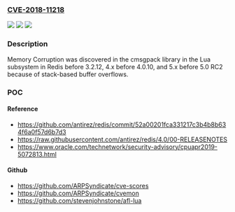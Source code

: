 ### [CVE-2018-11218](https://cve.mitre.org/cgi-bin/cvename.cgi?name=CVE-2018-11218)
![](https://img.shields.io/static/v1?label=Product&message=n%2Fa&color=blue)
![](https://img.shields.io/static/v1?label=Version&message=n%2Fa&color=blue)
![](https://img.shields.io/static/v1?label=Vulnerability&message=n%2Fa&color=brighgreen)

### Description

Memory Corruption was discovered in the cmsgpack library in the Lua subsystem in Redis before 3.2.12, 4.x before 4.0.10, and 5.x before 5.0 RC2 because of stack-based buffer overflows.

### POC

#### Reference
- https://github.com/antirez/redis/commit/52a00201fca331217c3b4b8b634f6a0f57d6b7d3
- https://raw.githubusercontent.com/antirez/redis/4.0/00-RELEASENOTES
- https://www.oracle.com/technetwork/security-advisory/cpuapr2019-5072813.html

#### Github
- https://github.com/ARPSyndicate/cve-scores
- https://github.com/ARPSyndicate/cvemon
- https://github.com/stevenjohnstone/afl-lua

